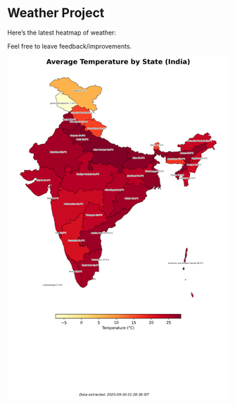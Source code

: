 # Weather Project

Here’s the latest heatmap of weather:

Feel free to leave feedback/improvements.

![India Heatmap](docs/assets/india_heatmap.png?v=DAE30F)
